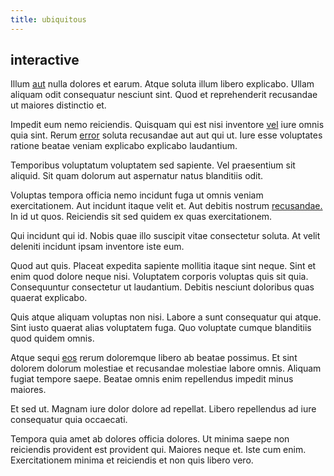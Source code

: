 ```yaml
---
title: ubiquitous
---
```


## interactive

Illum [aut](/in/indigo.md) nulla dolores et earum. Atque soluta illum libero explicabo. Ullam aliquam odit consequatur nesciunt sint. Quod et reprehenderit recusandae ut maiores distinctio et.

Impedit eum nemo reiciendis. Quisquam qui est nisi inventore [vel](/dolore/odio/dignissimos/navigating.md) iure omnis quia sint. Rerum [error](/sit/cambridgeshire_protocol.md) soluta recusandae aut aut qui ut. Iure esse voluptates ratione beatae veniam explicabo explicabo laudantium.

Temporibus voluptatum voluptatem sed sapiente. Vel praesentium sit aliquid. Sit quam dolorum aut aspernatur natus blanditiis odit.

Voluptas tempora officia nemo incidunt fuga ut omnis veniam exercitationem. Aut incidunt itaque velit et. Aut debitis nostrum [recusandae.](/dolore/odio/neque/ergonomic.md) In id ut quos. Reiciendis sit sed quidem ex quas exercitationem.

Qui incidunt qui id. Nobis quae illo suscipit vitae consectetur soluta. At velit deleniti incidunt ipsam inventore iste eum.

Quod aut quis. Placeat expedita sapiente mollitia itaque sint neque. Sint et enim quod dolore neque nisi. Voluptatem corporis voluptas quis sit quia. Consequuntur consectetur ut laudantium. Debitis nesciunt doloribus quas quaerat explicabo.

Quis atque aliquam voluptas non nisi. Labore a sunt consequatur qui atque. Sint iusto quaerat alias voluptatem fuga. Quo voluptate cumque blanditiis quod quidem omnis.

Atque sequi [eos](/facere/temporibus/tasty_frozen_salad_security.md) rerum doloremque libero ab beatae possimus. Et sint dolorem dolorum molestiae et recusandae molestiae labore omnis. Aliquam fugiat tempore saepe. Beatae omnis enim repellendus impedit minus maiores.

Et sed ut. Magnam iure dolor dolore ad repellat. Libero repellendus ad iure consequatur quia occaecati.

Tempora quia amet ab dolores officia dolores. Ut minima saepe non reiciendis provident est provident qui. Maiores neque et. Iste cum enim. Exercitationem minima et reiciendis et non quis libero vero.
